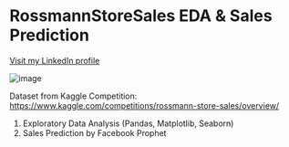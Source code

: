 # RossmannStoreSales EDA & Sales Prediction

<a href="https://www.linkedin.com/in/hiu-ching-lau-947501207">Visit my  LinkedIn profile</a>

![image](https://user-images.githubusercontent.com/103478771/190192588-5f282190-b813-48ef-835e-5d34e96bed8d.png)

Dataset from Kaggle Competition: https://www.kaggle.com/competitions/rossmann-store-sales/overview/

1.  Exploratory Data Analysis (Pandas, Matplotlib, Seaborn)
2.  Sales Prediction by Facebook Prophet
